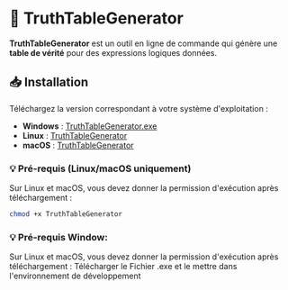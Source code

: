 # 🧮 TruthTableGenerator

**TruthTableGenerator** est un outil en ligne de commande qui génère une **table de vérité** pour des expressions logiques données.

## 📥 Installation

Téléchargez la version correspondant à votre système d'exploitation :

- **Windows** : [TruthTableGenerator.exe](blob:https://github.com/8e2b14f2-d593-46a5-9761-2dbcfcec94f5)
- **Linux** : [TruthTableGenerator](blob:https://github.com/57c95273-adfd-4f24-946a-0d6655da4265)
- **macOS** : [TruthTableGenerator](blob:https://github.com/385223d7-824a-4f2c-885f-9d39a3477456)

### 💡 Pré-requis (Linux/macOS uniquement)
Sur Linux et macOS, vous devez donner la permission d'exécution après téléchargement :

```sh
chmod +x TruthTableGenerator
```
### 💡 Pré-requis Window:
Sur Linux et macOS, vous devez donner la permission d'exécution après téléchargement :
Télécharger le Fichier .exe et le mettre dans l'environnement de développement
